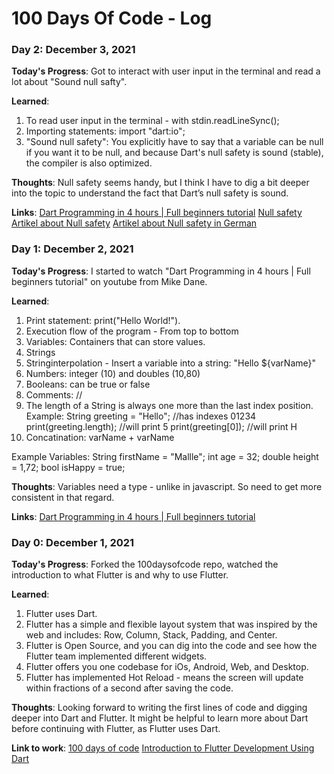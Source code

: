 # 100 Days Of Code - Log

### Day 2: December 3, 2021

**Today's Progress**: Got to interact with user input in the terminal and read a lot about "Sound null safty".

**Learned**: 
1. To read user input in the terminal - with stdin.readLineSync();
2. Importing statements: 
import "dart:io";
3.  "Sound null safety": You explicitly have to say that a variable can be null if you want it to be null, and because Dart's null safety is sound (stable), the compiler is also optimized. 

**Thoughts**: Null safety seems handy, but I think I have to dig a bit deeper into the topic to understand the fact that Dart’s null safety is sound.


**Links**: 
[Dart Programming in 4 hours | Full beginners tutorial](https://www.youtube.com/watch?v=5xlVP04905w)
[Null safety](https://dart.dev/null-safety)
[Artikel about Null safety](https://www.infoworld.com/article/3562572/google-dart-gains-sound-null-safety.html)
[Artikel about Null safety in German](https://tech-de.netlify.app/articles/de513466/index.html)


### Day 1: December 2, 2021

**Today's Progress**: I started to watch "Dart Programming in 4 hours | Full beginners tutorial" on youtube from Mike Dane. 

**Learned**: 
1. Print statement: print("Hello World!").
2. Execution flow of the program - From top to bottom
3. Variables: Containers that can store values. 
4. Strings
5. Stringinterpolation - Insert a variable into a string: "Hello ${varName}"
6. Numbers: integer (10) and doubles (10,80)
7. Booleans: can be true or false
8. Comments: //
9. The length of a String is always one more than the last index position. Example: 
String greeting = "Hello"; //has indexes 01234
print(greeting.length); //will print 5
print(greeting[0]); //will print H
10. Concatination: varName + varName 

Example Variables:
String firstName = "Mallle";
int age = 32;
double  height = 1,72;
bool isHappy = true;

**Thoughts**: 
Variables need a type - unlike in javascript. So need to get more consistent in that regard. 

**Links**: 
[Dart Programming in 4 hours | Full beginners tutorial](https://www.youtube.com/watch?v=5xlVP04905w)


### Day 0: December 1, 2021

**Today's Progress**: 
Forked the 100daysofcode repo, watched the introduction to what Flutter is and why to use Flutter.

**Learned**: 
1. Flutter uses Dart.
2. Flutter has a simple and flexible layout system that was inspired by the web and includes: Row, Column, Stack, Padding, and Center.
3. Flutter is Open Source, and you can dig into the code and see how the Flutter team implemented different widgets.
4. Flutter offers you one codebase for iOs, Android, Web, and Desktop.
5. Flutter has implemented Hot Reload - means the screen will update within fractions of a second after saving the code.

**Thoughts**: 
Looking forward to writing the first lines of code and digging deeper into Dart and Flutter. It might be helpful to learn more about Dart before continuing with Flutter, as Flutter uses Dart. 

**Link to work**: 
[100 days of code](https://www.100daysofcode.com/)
[Introduction to Flutter Development Using Dart](https://www.appbrewery.co/p/intro-to-flutter)